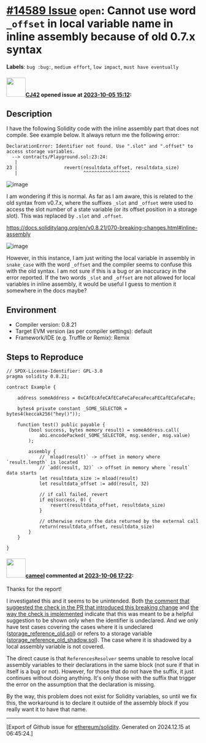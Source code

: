 # [\#14589 Issue](https://github.com/ethereum/solidity/issues/14589) `open`: Cannot use word `_offset` in local variable name in inline assembly because of old 0.7.x syntax
**Labels**: `bug :bug:`, `medium effort`, `low impact`, `must have eventually`


#### <img src="https://avatars.githubusercontent.com/u/31145285?u=195356ad23487024712d82c28ea58dcb913aac10&v=4" width="50">[CJ42](https://github.com/CJ42) opened issue at [2023-10-05 15:12](https://github.com/ethereum/solidity/issues/14589):

## Description

I have the following Solidity code with the inline assembly part that does not compile. See example below.
It always return me the following error:

```
DeclarationError: Identifier not found. Use ".slot" and ".offset" to access storage variables.
  --> contracts/Playground.sol:23:24:
   |
23 |                 revert(resultdata_offset, resultdata_size)
   |                        ^^^^^^^^^^^^^^^^^
```

![image](https://github.com/ethereum/solidity/assets/31145285/c41d5693-42a0-43ce-8d1e-72c7dd2ab6a7)

I am wondering if this is normal. As far as I am aware, this is related to the old syntax from v0.7.x, where the suffixes `_slot` and `_offset` were used to access the slot number of a state variable (or its offset position in a storage slot). This was replaced by `.slot` and `.offset`.

https://docs.soliditylang.org/en/v0.8.21/070-breaking-changes.html#inline-assembly

![image](https://github.com/ethereum/solidity/assets/31145285/a07704ea-4208-4417-b8c5-5722b3c83932)


However, in this instance, I am just writing the local variable in assembly in `snake_case` with the word `_offset` and the compiler seems to confuse this with the old syntax. I am not sure if this is a bug or an inaccuracy in the error reported. If the two words `_slot` and `_offset` are not allowed for local variables in inline assembly, it would be useful I guess to mention it somewhere in the docs maybe?




## Environment

- Compiler version: 0.8.21
- Target EVM version (as per compiler settings): default
- Framework/IDE (e.g. Truffle or Remix): Remix

## Steps to Reproduce

```solidity
// SPDX-License-Identifier: GPL-3.0
pragma solidity 0.8.21;

contract Example {

    address someAddress = 0xCAfEcAfeCAfECaFeCaFecaFecaFECafECafeCaFe;

    bytes4 private constant _SOME_SELECTOR = bytes4(keccak256("hey()"));

    function test() public payable {
        (bool success, bytes memory result) = someAddress.call(
            abi.encodePacked(_SOME_SELECTOR, msg.sender, msg.value)
        );

        assembly {
            // `mload(result)` -> offset in memory where `result.length` is located
            // `add(result, 32)` -> offset in memory where `result` data starts
            let resultdata_size := mload(result)
            let resultdata_offset := add(result, 32)

            // if call failed, revert
            if eq(success, 0) {
                revert(resultdata_offset, resultdata_size)
            }

            // otherwise return the data returned by the external call
            return(resultdata_offset, resultdata_size)
        }
    }

}
```

#### <img src="https://avatars.githubusercontent.com/u/137030?v=4" width="50">[cameel](https://github.com/cameel) commented at [2023-10-06 17:22](https://github.com/ethereum/solidity/issues/14589#issuecomment-1751147745):

Thanks for the report!

I investigated this and it seems to be unintended. Both [the comment that suggested the check in the PR that introduced this breaking change](https://github.com/ethereum/solidity/pull/9285#pullrequestreview-447092300) and [the way the check is implemented](https://github.com/ethereum/solidity/blob/v0.8.21/libsolidity/analysis/ReferencesResolver.cpp#L288-L300) indicate that this was meant to be a helpful suggestion to be shown only when the identifier is undeclared. And we only have test cases covering the cases where it is undeclared ([storage_reference_old.sol](https://github.com/ethereum/solidity/blob/v0.8.21/test/libsolidity/syntaxTests/inlineAssembly/storage_reference_old.sol)) or refers to a storage variable ([storage_reference_old_shadow.sol](https://github.com/ethereum/solidity/blob/v0.8.21/test/libsolidity/syntaxTests/inlineAssembly/storage_reference_old_shadow.sol)). The case where it is shadowed by a local assembly variable is not covered.

The direct cause is that `ReferencesResolver` seems unable to resolve local assembly variables to their declarations in the same block (not sure if that in itself is a bug or not). However, for those that do not have the suffix, it just continues without doing anything. It's only those with the suffix that trigger the error on the assumption that the declaration is missing.

By the way, this problem does not exist for Solidity variables, so until we fix this, the workaround is to declare it outside of the assembly block if you really want it to have that name.


-------------------------------------------------------------------------------



[Export of Github issue for [ethereum/solidity](https://github.com/ethereum/solidity). Generated on 2024.12.15 at 06:45:24.]

